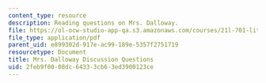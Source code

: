 ```yaml
---
content_type: resource
description: Reading questions on Mrs. Dalloway.
file: https://ol-ocw-studio-app-qa.s3.amazonaws.com/courses/21l-701-literary-interpretation-virginia-woolfs-shakespeare-spring-2001/2feb9f0008dc64333cb63ed3900123ce_MIT21L_701S01_mrsd.pdf
file_type: application/pdf
parent_uid: e899302d-917e-ac99-189e-5357f2751719
resourcetype: Document
title: Mrs. Dalloway Discussion Questions
uid: 2feb9f00-08dc-6433-3cb6-3ed3900123ce
---
```

